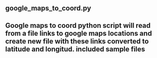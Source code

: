 ## google_maps_to_coord.py
Google maps to coord python script will read from a file links to google maps locations and create new file with these links converted to latitude and longitud.
included sample files
------------------
